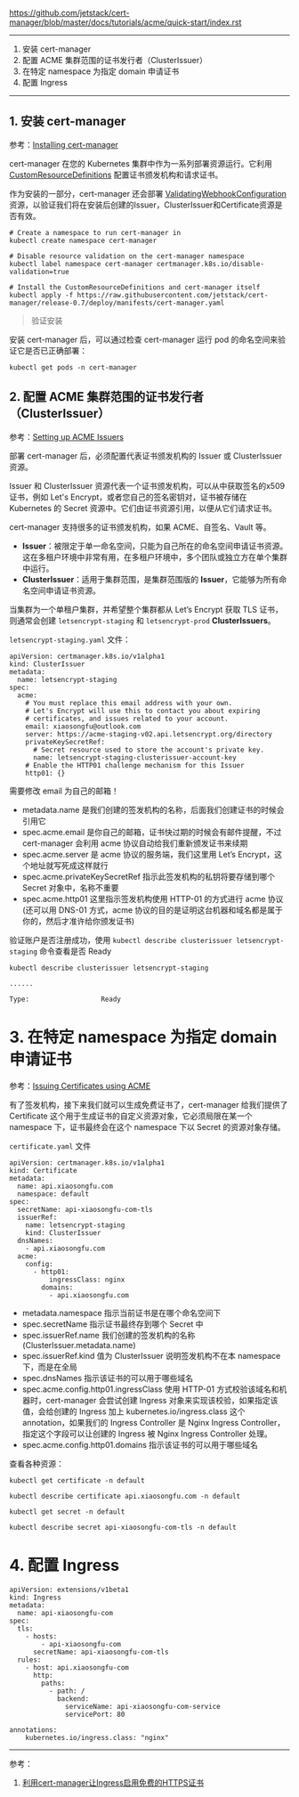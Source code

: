 https://github.com/jetstack/cert-manager/blob/master/docs/tutorials/acme/quick-start/index.rst

---

1. 安装 cert-manager
2. 配置 ACME 集群范围的证书发行者（ClusterIssuer）
3. 在特定 namespace 为指定 domain 申请证书
4. 配置 Ingress

---

## 1. 安装 cert-manager

参考：[Installing cert-manager](https://docs.cert-manager.io/en/latest/getting-started/install.html)

cert-manager 在您的 Kubernetes 集群中作为一系列部署资源运行。它利用 [CustomResourceDefinitions](https://kubernetes.io/docs/concepts/extend-kubernetes/api-extension/custom-resources/) 配置证书颁发机构和请求证书。

作为安装的一部分，cert-manager 还会部署 [ValidatingWebhookConfiguration](https://kubernetes.io/docs/reference/access-authn-authz/extensible-admission-controllers/) 资源，以验证我们将在安装后创建的Issuer，ClusterIssuer和Certificate资源是否有效。

```
# Create a namespace to run cert-manager in
kubectl create namespace cert-manager

# Disable resource validation on the cert-manager namespace
kubectl label namespace cert-manager certmanager.k8s.io/disable-validation=true

# Install the CustomResourceDefinitions and cert-manager itself
kubectl apply -f https://raw.githubusercontent.com/jetstack/cert-manager/release-0.7/deploy/manifests/cert-manager.yaml
```

> 验证安装

安装 cert-manager 后，可以通过检查 cert-manager 运行 pod 的命名空间来验证它是否已正确部署：

```
kubectl get pods -n cert-manager
```

## 2. 配置 ACME 集群范围的证书发行者（ClusterIssuer）

参考：[Setting up ACME Issuers](https://docs.cert-manager.io/en/latest/tasks/issuers/index.html)

部署 cert-manager 后，必须配置代表证书颁发机构的 Issuer 或 ClusterIssuer 资源。

Issuer 和 ClusterIssuer 资源代表一个证书颁发机构，可以从中获取签名的x509证书，例如 Let's Encrypt，或者您自己的签名密钥对，证书被存储在 Kubernetes 的 Secret 资源中。它们由证书资源引用，以便从它们请求证书。

cert-manager 支持很多的证书颁发机构，如果 ACME、自签名、Vault 等。

* **Issuer**：被限定于单一命名空间，只能为自己所在的命名空间申请证书资源。这在多租户环境中非常有用，在多租户环境中，多个团队或独立方在单个集群中运行。
* **ClusterIssuer**：适用于集群范围，是集群范围版的 **Issuer**，它能够为所有命名空间申请证书资源。

当集群为一个单租户集群，并希望整个集群都从 Let’s Encrypt 获取 TLS 证书，则通常会创建 `letsencrypt-staging` 和 `letsencrypt-prod`  **ClusterIssuers**。

`letsencrypt-staging.yaml` 文件：

```
apiVersion: certmanager.k8s.io/v1alpha1
kind: ClusterIssuer
metadata:
  name: letsencrypt-staging
spec:
  acme:
    # You must replace this email address with your own.
    # Let's Encrypt will use this to contact you about expiring
    # certificates, and issues related to your account.
    email: xiaosongfu@outlook.com
    server: https://acme-staging-v02.api.letsencrypt.org/directory
    privateKeySecretRef:
      # Secret resource used to store the account's private key.
      name: letsencrypt-staging-clusterissuer-account-key
    # Enable the HTTP01 challenge mechanism for this Issuer
    http01: {}
```

需要修改 email 为自己的邮箱！

* metadata.name 是我们创建的签发机构的名称，后面我们创建证书的时候会引用它
* spec.acme.email 是你自己的邮箱，证书快过期的时候会有邮件提醒，不过 cert-manager 会利用 acme 协议自动给我们重新颁发证书来续期
* spec.acme.server 是 acme 协议的服务端，我们这里用 Let’s Encrypt，这个地址就写死成这样就行
* spec.acme.privateKeySecretRef 指示此签发机构的私钥将要存储到哪个 Secret 对象中，名称不重要
* spec.acme.http01 这里指示签发机构使用 HTTP-01 的方式进行 acme 协议 (还可以用 DNS-01 方式，acme 协议的目的是证明这台机器和域名都是属于你的，然后才准许给你颁发证书)

验证账户是否注册成功，使用 `kubectl describe clusterissuer letsencrypt-staging` 命令查看是否 Ready

```
kubectl describe clusterissuer letsencrypt-staging   

......

Type:                  Ready
```

# 3. 在特定 namespace 为指定 domain 申请证书

参考：[Issuing Certificates using ACME](https://docs.cert-manager.io/en/latest/tasks/acme/issuing-certificates.html)

有了签发机构，接下来我们就可以生成免费证书了，cert-manager 给我们提供了 Certificate 这个用于生成证书的自定义资源对象，它必须局限在某一个 namespace 下，证书最终会在这个 namespace 下以 Secret 的资源对象存储。

`certificate.yaml` 文件

```
apiVersion: certmanager.k8s.io/v1alpha1
kind: Certificate
metadata:
  name: api.xiaosongfu.com
  namespace: default
spec:
  secretName: api-xiaosongfu-com-tls
  issuerRef:
    name: letsencrypt-staging
    kind: ClusterIssuer
  dnsNames:
    - api.xiaosongfu.com
  acme:
    config:
      - http01:
          ingressClass: nginx
        domains:
          - api.xiaosongfu.com
```

* metadata.namespace 指示当前证书是在哪个命名空间下
* spec.secretName 指示证书最终存到哪个 Secret 中
* spec.issuerRef.name 我们创建的签发机构的名称 (ClusterIssuer.metadata.name)
* spec.issuerRef.kind 值为 ClusterIssuer 说明签发机构不在本 namespace 下，而是在全局
* spec.dnsNames 指示该证书的可以用于哪些域名
* spec.acme.config.http01.ingressClass 使用 HTTP-01 方式校验该域名和机器时，cert-manager 会尝试创建 Ingress 对象来实现该校验，如果指定该值，会给创建的 Ingress 加上 kubernetes.io/ingress.class 这个 annotation，如果我们的 Ingress Controller 是 Nginx Ingress Controller，指定这个字段可以让创建的 Ingress 被 Nginx Ingress Controller 处理。
* spec.acme.config.http01.domains 指示该证书的可以用于哪些域名


查看各种资源：

```
kubectl get certificate -n default

kubectl describe certificate api.xiaosongfu.com -n default

kubectl get secret -n default

kubectl describe secret api-xiaosongfu-com-tls -n default
```

# 4. 配置 Ingress

```
apiVersion: extensions/v1beta1
kind: Ingress
metadata:
  name: api-xiaosongfu-com
spec:
  tls:
    - hosts:
        - api-xiaosongfu-com
      secretName: api-xiaosongfu-com-tls
  rules:
    - host: api.xiaosongfu-com
      http:
        paths:
          - path: /
            backend:
              serviceName: api-xiaosongfu-com-service
              servicePort: 80
```



```
annotations:
    kubernetes.io/ingress.class: "nginx"
```

---

参考：

1. [利用cert-manager让Ingress启用免费的HTTPS证书](https://cloud.tencent.com/developer/article/1326543)